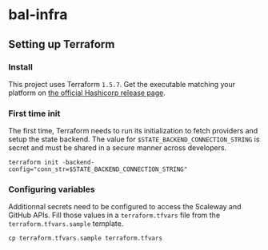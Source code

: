 # bal-infra

## Setting up Terraform

### Install

This project uses Terraform `1.5.7`.
Get the executable matching your platform on [the official Hashicorp release page](https://releases.hashicorp.com/terraform/1.5.7/).

### First time init

The first time, Terraform needs to run its initialization to fetch providers and setup the state backend.
The value for `$STATE_BACKEND_CONNECTION_STRING` is secret and must be shared in a secure manner across developers.
```
terraform init -backend-config="conn_str=$STATE_BACKEND_CONNECTION_STRING"
```

### Configuring variables

Additionnal secrets need to be configured to access the Scaleway and GitHub APIs.
Fill those values in a `terraform.tfvars` file from the `terraform.tfvars.sample` template.
```
cp terraform.tfvars.sample terraform.tfvars
```
